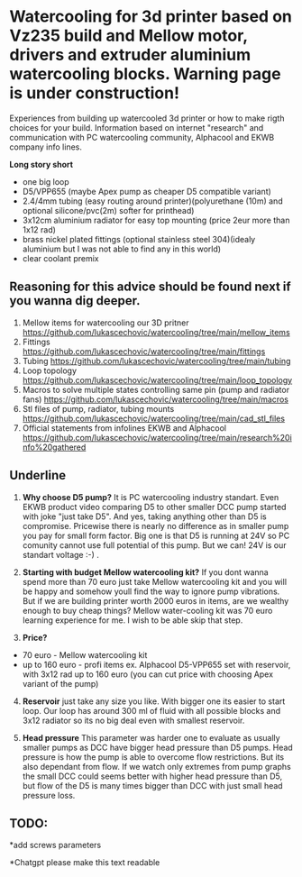 # Watercooling for 3d printer based on Vz235 build and Mellow motor, drivers and extruder aluminium watercooling blocks. Warning page is under construction!

Experiences from building up watercooled 3d printer or how to make rigth choices for your build. Information based on internet "research" and communication with PC watercooling community, Alphacool and EKWB company info lines.

**Long story short** 

- one big loop
- D5/VPP655 (maybe Apex pump as cheaper D5 compatible variant)
- 2.4/4mm tubing (easy routing around printer)(polyurethane (10m) and optional silicone/pvc(2m) softer for printhead)
- 3x12cm aluminium radiator for easy top mounting (price 2eur more than 1x12 rad)
- brass nickel plated fittings (optional stainless steel 304)(idealy aluminium but I was not able to find any in this world) 
- clear coolant premix

##  Reasoning for this advice should be found next if you wanna dig deeper.

1. Mellow items for watercooling our 3D pritner https://github.com/lukascechovic/watercooling/tree/main/mellow_items
2. Fittings https://github.com/lukascechovic/watercooling/tree/main/fittings
3. Tubing https://github.com/lukascechovic/watercooling/tree/main/tubing
4. Loop topology https://github.com/lukascechovic/watercooling/tree/main/loop_topology
5. Macros to solve multiple states controlling same pin (pump and radiator fans) https://github.com/lukascechovic/watercooling/tree/main/macros
6. Stl files of pump, radiator, tubing mounts https://github.com/lukascechovic/watercooling/tree/main/cad_stl_files
7. Official statements from infolines EKWB and Alphacool https://github.com/lukascechovic/watercooling/tree/main/research%20info%20gathered

## Underline

1. **Why choose D5 pump?** It is PC watercooling industry standart. Even EKWB product video comparing D5 to other smaller DCC pump started with joke "just take D5". And yes, taking anything other than D5 is compromise. Pricewise there is nearly no difference as in smaller pump you pay for small form factor. Big one is that D5 is running at 24V so PC comunity cannot use full potential of this pump. But we can! 24V is our standart voltage :-) .

2. **Starting with budget Mellow watercooling kit?** If you dont wanna spend more than 70 euro just take Mellow watercooling kit and you will be happy and somehow youll find the way to ignore pump vibrations. But if we are building printer worth 2000 euros in items, are we wealthy enough to buy cheap things? Mellow water-cooling kit was 70 euro learning experience for me. I wish to be able skip that step.

3. **Price?**
 - 70 euro - Mellow watercooling kit
 - up to 160 euro - profi items ex. Alphacool D5-VPP655 set with reservoir, with 3x12 rad up to 160 euro (you can cut price with choosing Apex variant of the pump)
 

4. **Reservoir** just take any size you like. With bigger one its easier to start loop. Our loop has around 300 ml of fluid with all possible blocks and 3x12 radiator so its no big deal even with smallest reservoir.

5. **Head pressure** This parameter was harder one to evaluate as usually smaller pumps as DCC have bigger head pressure than D5 pumps. Head pressure is how the pump is able to overcome flow restrictions. But its also dependant from flow. If we watch only extremes from pump graphs the small DCC could seems better with higher head pressure than D5, but flow of the D5 is many times bigger than DCC with just small head pressure loss.


## TODO:

*add screws parameters

*Chatgpt please make this text readable



